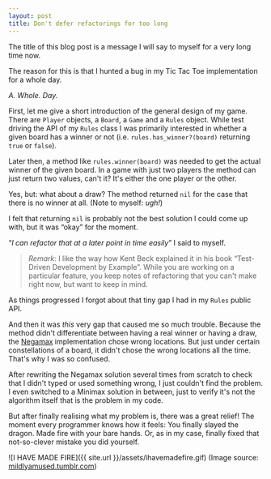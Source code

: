 ```yaml
---
layout: post
title: Don't defer refactorings for too long
---
```


The title of this blog post is a message I will say to myself for a very long time now.

The reason for this is that I hunted a bug in my Tic Tac Toe implementation for a whole day.

_A. Whole. Day._

First, let me give a short introduction of the general design of my game. There are `Player` objects, a `Board`, a `Game` and a `Rules` object.
While test driving the API of my `Rules` class I was primarily interested in whether a given board has a winner or not (i.e. `rules.has_winner?(board)` returning `true` or `false`).

Later then, a method like `rules.winner(board)` was needed to get the actual winner of the given board. In a game with just two players the method can just return two values, can't it? It's either the one player or the other.

Yes, but: what about a draw? The method returned `nil` for the case that there is no winner at all. (Note to myself: _ugh!_)

I felt that returning `nil` is probably not the best solution I could come up with, but it was &ldquo;okay&rdquo; for the moment.

&ldquo;_I can refactor that at a later point in time easily_&rdquo; I said to myself.

> _Remark_:
I like the way how Kent Beck explained it in his book &ldquo;Test-Driven Development by Example&rdquo;. While you are working on a particular feature, you keep notes of refactoring that you can't make right now, but want to keep in mind.

As things progressed I forgot about that tiny gap I had in my `Rules` public API.

And then it was _this_ very gap that caused me so much trouble.
Because the method didn't differentiate between having a real winner or having a draw, the [Negamax](http://en.wikipedia.org/wiki/Negamax) implementation chose wrong locations. But just under certain constellations of a board, it didn't chose the wrong locations all the time. That's why I was so confused.

After rewriting the Negamax solution several times from scratch to check that I didn't typed or used something wrong, I just couldn't find the problem. I even switched to a Minimax solution in between, just to verify it's not the algorithm itself that is the problem in my code.

But after finally realising what my problem is, there was a great relief! The moment every programmer knows how it feels: You finally slayed the dragon. Made fire with your bare hands. Or, as in my case, finally fixed that not-so-clever mistake you did yourself.

![I HAVE MADE FIRE]({{ site.url }}/assets/ihavemadefire.gif)
(Image source: [mildlyamused.tumblr.com](http://mildlyamused.tumblr.com/post/42460622900/my-gif-spree-continues-unabated))